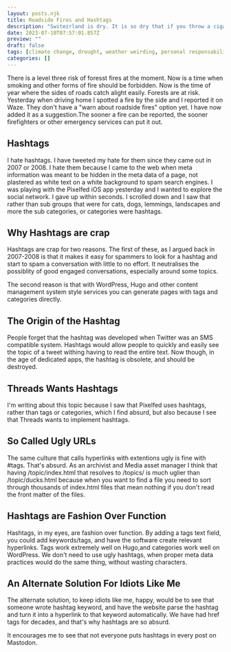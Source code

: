 ```yaml
---
layout: posts.njk
title: Roadside Fires and Hashtags
description: "Switezrland is dry. It is so dry that if you throw a cigarette out of a car it will set the roadside grass on fire."
date: 2023-07-10T07:57:01.857Z
preview: ""
draft: false
tags: [climate change, drought, weather weirding, personal responsability]
categories: []
---
```


There is a level three risk of foresst fires at the moment. Now is a time when smoking and other forms of fire should be forbidden. Now is the time of year where the sides of roads catch alight easily. Forests are at risk. 
Yesterday when driving home I spotted a fire by the side and I reported it on Waze. They don't have a "warn about roadside fires" option yet. I have now added it as a suggestion.The sooner a fire can be reported, the sooner firefighters or other emergency services can put it out. 

## Hashtags

I hate hashtags. I have tweeted my hate for them since they came out in 2007  or 2008. I hate them because I came to the web when meta information was meant to be hidden in the meta data of a page, not plastered as white text on a white background to spam search engines. 
I was playing with the Pixelfed iOS app yesterday and I wanted to explore the social network. I gave up within seconds. I scrolled down and I saw that rather than sub groups that were for cats, dogs, lemmings, landscapes and more the sub categories, or categories were hashtags. 

## Why Hashtags are crap

Hashtags are crap for two reasons. The first of these, as I argued back in 2007-2008 is that it makes it easy for spammers to look for a hashtag and start to spam a conversation with little to no effort. It neutralises the possiblity of good engaged conversations, especially around some topics. 

The second reason is that with WordPress, Hugo and other content management system style services you can generate pages with tags and categories directly. 

## The Origin of the Hashtag

People forget that the hashtag was developed when Twitter was an SMS compatible system. Hashtags would allow people to quickly and easily see the topic of a tweet withing having to read the entire text. Now though, in the age of dedicated apps, the hashtag is obsolete, and should be destroyed. 

## Threads Wants Hashtags

I'm writing about this topic because I saw that Pixelfed uses hashtags, rather than tags or categories, which I find absurd, but also because I see that Threads wants to implement hashtags. 

## So Called Ugly URLs

The same culture that calls hyperlinks with extentions ugly is fine with #tags. That's absurd. As an archivist and Media asset manager I think that having /topic/index.html that resolves to /topics/  is much uglier than /topic/ducks.html because when you want to find a file you need to sort through thousands of index.html files that mean nothing if you don't read the front matter of the files. 

## Hashtags are Fashion Over Function

Hashtags, in my eyes, are fashion over function. By adding a tags text field, you could add keywords/tags, and have the software create relevant hyperlinks. Tags work extremely well on Hugo,and categories work well on WordPress. We don't need to use ugly hashtags, when proper meta data practices would do the same thing, without wasting characters. 

## An Alternate Solution For Idiots Like Me

The alternate solution, to keep idiots like me, happy, would be to see that someone wrote hashtag keyword, and have the website parse the hashtag and turn it into a hyperlink to that keyword automatically. We have had href tags for decades, and that's why hashtags are so absurd. 

It encourages me to see that not everyone puts hashtags in every post on Mastodon. 
